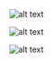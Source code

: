 ![alt text](https://github.com/hikmah76/modulpark7PDW/blob/main/Screenshot%202024-04-05%20145720.png?raw=true)

![alt text](https://github.com/hikmah76/modulpark7PDW/blob/main/Screenshot%202024-04-05%20145749.png?raw=true)

![alt text](https://github.com/hikmah76/modulpark7PDW/blob/main/Screenshot%202024-04-05%20145807.png?raw=true)
